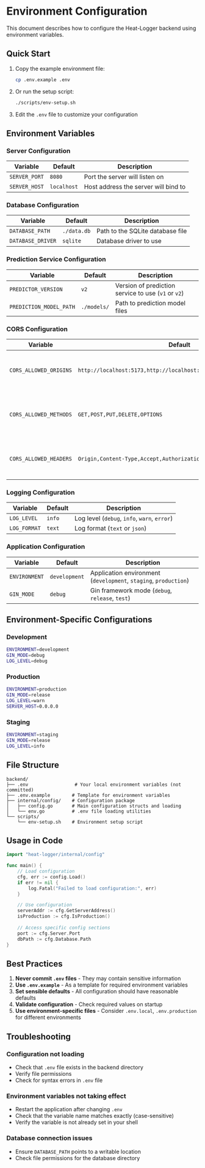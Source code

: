 # Environment Configuration

This document describes how to configure the Heat-Logger backend using environment variables.

## Quick Start

1. Copy the example environment file:
   ```bash
   cp .env.example .env
   ```

2. Or run the setup script:
   ```bash
   ./scripts/env-setup.sh
   ```

3. Edit the `.env` file to customize your configuration

## Environment Variables

### Server Configuration

| Variable | Default | Description |
|----------|---------|-------------|
| `SERVER_PORT` | `8080` | Port the server will listen on |
| `SERVER_HOST` | `localhost` | Host address the server will bind to |

### Database Configuration

| Variable | Default | Description |
|----------|---------|-------------|
| `DATABASE_PATH` | `./data.db` | Path to the SQLite database file |
| `DATABASE_DRIVER` | `sqlite` | Database driver to use |

### Prediction Service Configuration

| Variable | Default | Description |
|----------|---------|-------------|
| `PREDICTOR_VERSION` | `v2` | Version of prediction service to use (`v1` or `v2`) |
| `PREDICTION_MODEL_PATH` | `./models/` | Path to prediction model files |

### CORS Configuration

| Variable | Default | Description |
|----------|---------|-------------|
| `CORS_ALLOWED_ORIGINS` | `http://localhost:5173,http://localhost:3000,http://127.0.0.1:5173` | Comma-separated list of allowed origins |
| `CORS_ALLOWED_METHODS` | `GET,POST,PUT,DELETE,OPTIONS` | Comma-separated list of allowed HTTP methods |
| `CORS_ALLOWED_HEADERS` | `Origin,Content-Type,Accept,Authorization` | Comma-separated list of allowed headers |

### Logging Configuration

| Variable | Default | Description |
|----------|---------|-------------|
| `LOG_LEVEL` | `info` | Log level (`debug`, `info`, `warn`, `error`) |
| `LOG_FORMAT` | `text` | Log format (`text` or `json`) |

### Application Configuration

| Variable | Default | Description |
|----------|---------|-------------|
| `ENVIRONMENT` | `development` | Application environment (`development`, `staging`, `production`) |
| `GIN_MODE` | `debug` | Gin framework mode (`debug`, `release`, `test`) |

## Environment-Specific Configurations

### Development
```bash
ENVIRONMENT=development
GIN_MODE=debug
LOG_LEVEL=debug
```

### Production
```bash
ENVIRONMENT=production
GIN_MODE=release
LOG_LEVEL=warn
SERVER_HOST=0.0.0.0
```

### Staging
```bash
ENVIRONMENT=staging
GIN_MODE=release
LOG_LEVEL=info
```

## File Structure

```
backend/
├── .env                 # Your local environment variables (not committed)
├── .env.example        # Template for environment variables
├── internal/config/    # Configuration package
│   ├── config.go       # Main configuration structs and loading
│   └── env.go          # .env file loading utilities
└── scripts/
    └── env-setup.sh    # Environment setup script
```

## Usage in Code

```go
import "heat-logger/internal/config"

func main() {
    // Load configuration
    cfg, err := config.Load()
    if err != nil {
        log.Fatal("Failed to load configuration:", err)
    }

    // Use configuration
    serverAddr := cfg.GetServerAddress()
    isProduction := cfg.IsProduction()
    
    // Access specific config sections
    port := cfg.Server.Port
    dbPath := cfg.Database.Path
}
```

## Best Practices

1. **Never commit `.env` files** - They may contain sensitive information
2. **Use `.env.example`** - As a template for required environment variables
3. **Set sensible defaults** - All configuration should have reasonable defaults
4. **Validate configuration** - Check required values on startup
5. **Use environment-specific files** - Consider `.env.local`, `.env.production` for different environments

## Troubleshooting

### Configuration not loading
- Check that `.env` file exists in the backend directory
- Verify file permissions
- Check for syntax errors in `.env` file

### Environment variables not taking effect
- Restart the application after changing `.env`
- Check that the variable name matches exactly (case-sensitive)
- Verify the variable is not already set in your shell

### Database connection issues
- Ensure `DATABASE_PATH` points to a writable location
- Check file permissions for the database directory
